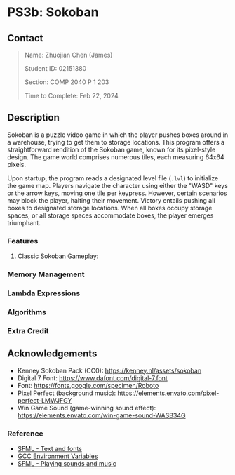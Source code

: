 # PS3b: Sokoban

## Contact

> Name: Zhuojian Chen (James)
> 
> Student ID: 02151380
> 
> Section: COMP 2040 P 1 203
> 
> Time to Complete: Feb 22, 2024

## Description

Sokoban is a puzzle video game in which the player pushes boxes around in a warehouse, trying to get them to storage locations. This program offers a straightforward rendition of the Sokoban game, known for its pixel-style design. The game world comprises numerous tiles, each measuring 64x64 pixels.



Upon startup, the program reads a designated level file (`.lvl`) to initialize the game map. Players navigate the character using either the "WASD" keys or the arrow keys, moving one tile per keypress. However, certain scenarios may block the player, halting their movement. Victory entails pushing all boxes to designated storage locations. When all boxes occupy storage spaces, or all storage spaces accommodate boxes, the player emerges triumphant.

### Features

1. Classic Sokoban Gameplay: 

### Memory Management

### Lambda Expressions

### Algorithms

### Extra Credit

## Acknowledgements

* Kenney Sokoban Pack (CC0): https://kenney.nl/assets/sokoban
* Digital 7 Font: https://www.dafont.com/digital-7.font
* Font: https://fonts.google.com/specimen/Roboto
* Pixel Perfect (background music): https://elements.envato.com/pixel-perfect-LMWJFGY
* Win Game Sound (game-winning sound effect): https://elements.envato.com/win-game-sound-WASB34G

### Reference

* [SFML - Text and fonts](https://www.sfml-dev.org/tutorials/2.6/graphics-text.php)
* [GCC Environment Variables](https://gcc.gnu.org/onlinedocs/cpp/Environment-Variables.html)
* [SFML - Playing sounds and music](https://www.sfml-dev.org/tutorials/2.6/audio-sounds.php)